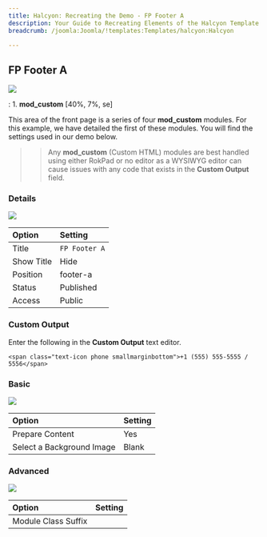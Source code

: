 ```yaml
---
title: Halcyon: Recreating the Demo - FP Footer A
description: Your Guide to Recreating Elements of the Halcyon Template for Joomla
breadcrumb: /joomla:Joomla/!templates:Templates/halcyon:Halcyon

---
```


FP Footer A
-----

![][demo]

:   1. **mod_custom** [40%, 7%, se]

This area of the front page is a series of four **mod_custom** modules. For this example, we have detailed the first of these modules. You will find the settings used in our demo below.

>> Any **mod_custom** (Custom HTML) modules are best handled using either RokPad or no editor as a WYSIWYG editor can cause issues with any code that exists in the **Custom Output** field.

### Details
![][demo2]

| Option     | Setting              |  
| :--------- | :------------------- |  
| Title      | `FP Footer A`        |  
| Show Title | Hide                 |  
| Position   | footer-a             |  
| Status     | Published            |  
| Access     | Public               |  

### Custom Output
Enter the following in the **Custom Output** text editor.

~~~
<span class="text-icon phone smallmarginbottom">+1 (555) 555-5555 / 5556</span>
~~~

### Basic
![][demo3]

| Option                    | Setting |  
| :------------------------ | :------ |  
| Prepare Content           | Yes     |  
| Select a Background Image | Blank   |

### Advanced
![][demo4]

| Option              | Setting  |  
| :------------------ | :------- |  
| Module Class Suffix |          |  

[demo]: assets/demo_10.jpeg
[demo2]: assets/footer_1.jpeg
[demo3]: assets/footer_2.jpeg
[demo4]: assets/footer_3.jpeg